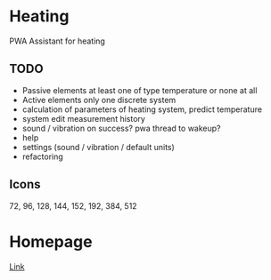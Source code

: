 # Heating
PWA Assistant for heating

## TODO

* Passive elements at least one of type temperature or none at all
* Active elements only one discrete system
* calculation of parameters of heating system, predict temperature
* system edit measurement history
* sound / vibration on success? pwa thread to wakeup?
* help
* settings (sound / vibration / default units)
* refactoring

## Icons
72, 96, 128, 144, 152, 192, 384, 512

# Homepage

[Link](https://oliver2619.github.io/heating)

